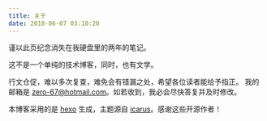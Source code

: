 ```yaml
---
title: 关于
date: 2018-06-07 03:10:20
---
```


谨以此页纪念消失在我硬盘里的两年的笔记。

这不是一个单纯的技术博客，同时，也有文学。

行文仓促，难以多次复查，难免会有错漏之处，希望各位读者能给予指正。
我的邮箱是 zero-67@hotmail.com。如若收到，我必会尽快答复并及时修改。

本博客采用的是 [hexo](https://hexo.io) 生成，主题源自 [icarus](https://github.com/ppoffice/hexo-theme-icarus)。感谢这些开源作者！